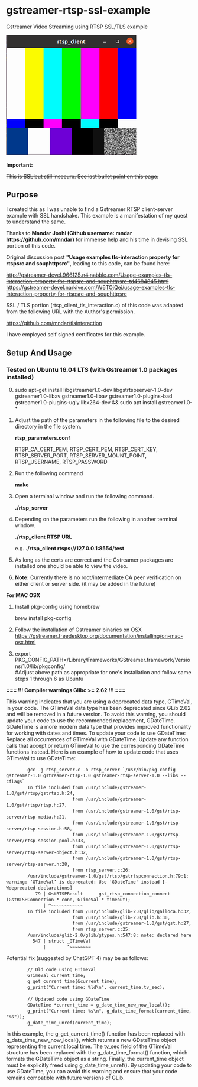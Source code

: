 # gstreamer-rtsp-ssl-example
Gstreamer Video Streaming using RTSP SSL/TLS example

![alt text]( https://github.com/enthusiasticgeek/gstreamer-rtsp-ssl-example/blob/master/gst_test.png "example output")

**Important:**

~~This is SSL but still insecure. See last bullet point on this page.~~

## Purpose
I created this as I was unable to find a Gstreamer RTSP client-server example with SSL handshake. This example is a manifestation of my quest to understand the same.

Thanks to **Mandar Joshi (Github username: mndar https://github.com/mndar)** for immense help and his time in devising SSL portion of this code.

Original discussion post **"Usage examples tls-interaction property for rtspsrc and souphttpsrc"**, leading to this code, can be found here:

~~http://gstreamer-devel.966125.n4.nabble.com/Usage-examples-tls-interaction-property-for-rtspsrc-and-souphttpsrc-td4684845.html~~
https://gstreamer-devel.narkive.com/W6TOjQei/usage-examples-tls-interaction-property-for-rtspsrc-and-souphttpsrc

SSL / TLS portion (rtsp_client_tls_interaction.c) of this code was adapted from the following URL with the Author's permission.

https://github.com/mndar/tlsinteraction

I have employed self signed certificates for this example.

## Setup And Usage

### Tested on Ubuntu 16.04 LTS (with Gstreamer 1.0 packages installed)

0. sudo apt-get install libgstreamer1.0-dev libgstrtspserver-1.0-dev gstreamer1.0-libav gstreamer1.0-libav gstreamer1.0-plugins-bad gstreamer1.0-plugins-ugly libx264-dev && sudo apt install gstreamer1.0-*

1. Adjust the path of the parameters in the following file to the desired directory in the file system.

   **rtsp_parameters.conf**
      
   RTSP_CA_CERT_PEM, RTSP_CERT_PEM, RTSP_CERT_KEY, RTSP_SERVER_PORT, RTSP_SERVER_MOUNT_POINT, RTSP_USERNAME, RTSP_PASSWORD

2. Run the following command

   **make**

3. Open a terminal window and run the following command.

   **./rtsp_server**

4. Depending on the parameters run the following in another terminal window.
   
   **./rtsp_client** **RTSP URL**

   e.g. 
   **./rtsp_client rtsps://127.0.0.1:8554/test**

5. As long as the certs are correct and the Gstreamer packages are installed one should be able to view the video.

6. **Note:** Currently there is no root/intermediate CA peer verification on either client or server side. (it may be added in the future)

**For MAC OSX**

1. Install pkg-config using homebrew
    
    brew install pkg-config
    
2. Follow the installation of Gstreamer binaries on OSX https://gstreamer.freedesktop.org/documentation/installing/on-mac-osx.html

3. export PKG_CONFIG_PATH=/Library/Frameworks/GStreamer.framework/Versions/1.0/lib/pkgconfig/  
   #Adjust above path as appropriate for one's installation and follow same steps 1 through 6 as Ubuntu 

**=== !!! Compiler warnings Glibc >= 2.62 !!! ===**

This warning indicates that you are using a deprecated data type, GTimeVal, in your code. The GTimeVal data type has been deprecated since GLib 2.62 and will be removed in a future version.
To avoid this warning, you should update your code to use the recommended replacement, GDateTime. GDateTime is a more modern data type that provides improved functionality for working with dates and times.
To update your code to use GDateTime:
Replace all occurrences of GTimeVal with GDateTime.
Update any function calls that accept or return GTimeVal to use the corresponding GDateTime functions instead.
Here is an example of how to update code that uses GTimeVal to use GDateTime:

            gcc -g rtsp_server.c -o rtsp_server `/usr/bin/pkg-config gstreamer-1.0 gstreamer-rtsp-1.0 gstreamer-rtsp-server-1.0 --libs --cflags` 
            In file included from /usr/include/gstreamer-1.0/gst/rtsp/gstrtsp.h:24,
                             from /usr/include/gstreamer-1.0/gst/rtsp/rtsp.h:27,
                             from /usr/include/gstreamer-1.0/gst/rtsp-server/rtsp-media.h:21,
                             from /usr/include/gstreamer-1.0/gst/rtsp-server/rtsp-session.h:58,
                             from /usr/include/gstreamer-1.0/gst/rtsp-server/rtsp-session-pool.h:33,
                             from /usr/include/gstreamer-1.0/gst/rtsp-server/rtsp-server-object.h:32,
                             from /usr/include/gstreamer-1.0/gst/rtsp-server/rtsp-server.h:28,
                             from rtsp_server.c:26:
            /usr/include/gstreamer-1.0/gst/rtsp/gstrtspconnection.h:79:1: warning: ‘GTimeVal’ is deprecated: Use 'GDateTime' instead [-Wdeprecated-declarations]
               79 | GstRTSPResult      gst_rtsp_connection_connect                (GstRTSPConnection * conn, GTimeVal * timeout);
                  | ^~~~~~~~~~~~~
            In file included from /usr/include/glib-2.0/glib/galloca.h:32,
                             from /usr/include/glib-2.0/glib.h:30,
                             from /usr/include/gstreamer-1.0/gst/gst.h:27,
                             from rtsp_server.c:25:
            /usr/include/glib-2.0/glib/gtypes.h:547:8: note: declared here
              547 | struct _GTimeVal
                  |        ^~~~~~~~~

Potential fix (suggested by ChatGPT 4) may be as follows:

            // Old code using GTimeVal
            GTimeVal current_time;
            g_get_current_time(&current_time);
            g_print("Current time: %ld\n", current_time.tv_sec);

            // Updated code using GDateTime
            GDateTime *current_time = g_date_time_new_now_local();
            g_print("Current time: %s\n", g_date_time_format(current_time, "%s"));
            g_date_time_unref(current_time);

In this example, the g_get_current_time() function has been replaced with g_date_time_new_now_local(), which returns a new GDateTime object representing the current local time. The tv_sec field of the GTimeVal structure has been replaced with the g_date_time_format() function, which formats the GDateTime object as a string. Finally, the current_time object must be explicitly freed using g_date_time_unref().
By updating your code to use GDateTime, you can avoid this warning and ensure that your code remains compatible with future versions of GLib.
